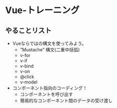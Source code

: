 # Vue-トレーニング

## やることリスト

- Vueならではの構文を使ってみよう。
  - ”Mustache” 構文(二重中括弧)
  - v-for
  - v-if
  - v-bind
  - v-on
  - @click
  - v-model
- コンポーネント指向のコーディング！
  - コンポーネントを呼び出す
  - 簡易的なコンポーネント間のデータの受け渡し
